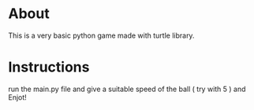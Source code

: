# About
This is a very basic python game made with turtle library.

# Instructions
run the main.py file and give a suitable speed of the ball ( try with 5 ) and Enjot!